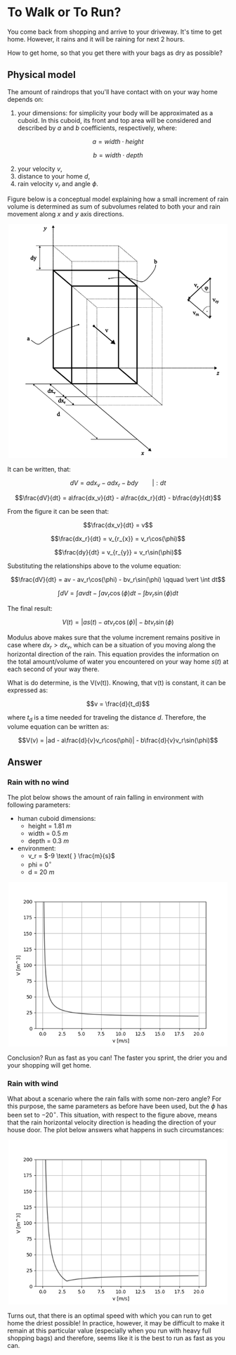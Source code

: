 # To Walk or To Run?
You come back from shopping and arrive to your driveway. It's time to get home. However, it rains and it will be raining for next 2 hours.

How to get home, so that you get there with your bags as dry as possible?

## Physical model
The amount of raindrops that you'll have contact with on your way home depends on:
1. your dimensions: for simplicity your body will be approximated as a cuboid. In this cuboid, its front and top area will be considered and described by $a$ and $b$ coefficients, respectively, where:
```math
a = width \cdot height
```
```math
b = width \cdot depth
```
2. your velocity $v$,
3. distance to your home $d$,
4. rain velocity $v_r$ and angle $\phi$.

Figure below is a conceptual model explaining how a small increment of rain volume is determined as sum of subvolumes related to both your and rain movement along $x$ and $y$ axis directions.

<p align="center"><img src="images/model.png" width="500" class="center"/></p>

It can be written, that:
```math
dV = adx_v - adx_r - bdy \qquad \vert : dt
```
```math
\frac{dV}{dt} = a\frac{dx_v}{dt} - a\frac{dx_r}{dt} - b\frac{dy}{dt}
```

From the figure it can be seen that:
```math
\frac{dx_v}{dt} = v
```
```math
\frac{dx_r}{dt} = v_{r_{x}} = v_r\cos(\phi)
```
```math
\frac{dy}{dt} = v_{r_{y}} = v_r\sin(\phi)
```

Substituting the relationships above to the volume equation:
```math
\frac{dV}{dt} = av - av_r\cos(\phi) - bv_r\sin(\phi) \qquad \vert \int dt
```
```math
\int dV = \int av dt - \int av_r\cos(\phi) dt - \int bv_r\sin(\phi) dt
```
The final result:
```math
V(t) = |as(t) - atv_r\cos(\phi)| - btv_r\sin(\phi)
```
Modulus above makes sure that the volume increment remains positive in case where $dx_r > dx_v$, which can be a situation of you moving along the horizontal direction of the rain.
This equation provides the information on the total amount/volume of water you encountered on your way home $s(t)$ at each second of your way there.

What is do determine, is the V(v(t)). Knowing, that v(t) is constant, it can be expressed as:
```math
v = \frac{d}{t_d}
```
where $t_d$ is a time needed for traveling the distance $d$.
Therefore, the volume equation can be written as:
```math
V(v) = |ad - a\frac{d}{v}v_r\cos(\phi)| - b\frac{d}{v}v_r\sin(\phi)
```
## Answer
### Rain with no wind
The plot below shows the amount of rain falling in environment with following parameters:
- human cuboid dimensions:
  - height = $1.81 \text{ } m$
  - width = $0.5 \text{ } m$
  - depth = $0.3 \text{ } m$
- environment:
  - v_r = $-9 \text{ } \frac{m}{s}$
  - phi = $0^{\circ}$
  - d = $20 \text{ } m$

<p align="center"><img src="images/plot-no-wind.png" width="500" class="center"/></p>

 Conclusion? Run as fast as you can! The faster you sprint, the drier you and your shopping will get home.

 ### Rain with wind
 What about a scenario where the rain falls with some non-zero angle? For this purpose, the same parameters as before have been used, but the $\phi$ has been set to $-20^{\circ}$. This situation, with respect to the figure above, means that the rain horizontal velocity direction is heading the direction of your house door.
 The plot below answers what happens in such circumstances:
<p align="center"><img src="images/plot-wind.png" width="500" class="center"/></p>

Turns out, that there is an optimal speed with which you can run to get home the driest possible! In practice, however, it may be difficult to make it remain at this particular value (especially when you run with heavy full shopping bags) and therefore, seems like it is the best to run as fast as you can.

